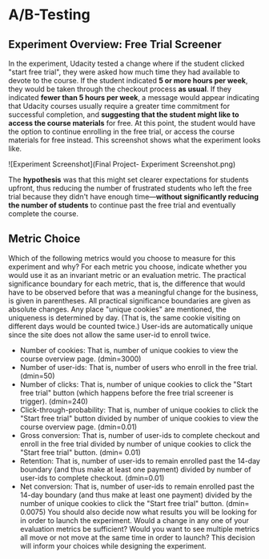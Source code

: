 # A/B-Testing
## Experiment Overview: Free Trial Screener

In the experiment, Udacity tested a change where if the student clicked "start free trial", they were asked how much time they had available to devote to the course. If the student indicated **5 or more hours per week**, they would be taken through the checkout process **as usual**. If they indicated **fewer than 5 hours per week**, a message would appear indicating that Udacity courses usually require a greater time commitment for successful completion, and **suggesting that the student might like to access the course materials** for free. At this point, the student would have the option to continue enrolling in the free trial, or access the course materials for free instead. This screenshot shows what the experiment looks like.

![Experiment Screenshot](Final Project- Experiment Screenshot.png)

The **hypothesis** was that this might set clearer expectations for students upfront, thus reducing the number of frustrated students who left the free trial because they didn't have enough time—**without significantly reducing the number of students** to continue past the free trial and eventually complete the course.


## Metric Choice

Which of the following metrics would you choose to measure for this experiment and why? For each metric you choose, indicate whether you would use it as an invariant metric or an evaluation metric. The practical significance boundary for each metric, that is, the difference that would have to be observed before that was a meaningful change for the business, is given in parentheses. All practical significance boundaries are given as absolute changes.
Any place "unique cookies" are mentioned, the uniqueness is determined by day. (That is, the same cookie visiting on different days would be counted twice.) User-ids are automatically unique since the site does not allow the same user-id to enroll twice.
* Number of cookies: That is, number of unique cookies to view the course overview page. (dmin=3000)
* Number of user-ids: That is, number of users who enroll in the free trial. (dmin=50)
* Number of clicks: That is, number of unique cookies to click the "Start free trial" button (which happens before the free trial screener is trigger). (dmin=240)
* Click-through-probability: That is, number of unique cookies to click the "Start free trial" button divided by number of unique cookies to view the course overview page. (dmin=0.01)
* Gross conversion: That is, number of user-ids to complete checkout and enroll in the free trial divided by number of unique cookies to click the "Start free trial" button. (dmin= 0.01)
* Retention: That is, number of user-ids to remain enrolled past the 14-day boundary (and thus make at least one payment) divided by number of user-ids to complete checkout. (dmin=0.01)
* Net conversion: That is, number of user-ids to remain enrolled past the 14-day boundary (and thus make at least one payment) divided by the number of unique cookies to click the "Start free trial" button. (dmin= 0.0075)
You should also decide now what results you will be looking for in order to launch the experiment. Would a change in any one of your evaluation metrics be sufficient? Would you want to see multiple metrics all move or not move at the same time in order to launch? This decision will inform your choices while designing the experiment.
